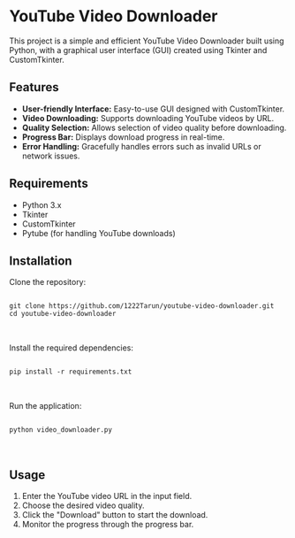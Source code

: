 <!DOCTYPE html>
<html lang="en">
<head>
    <meta charset="UTF-8">
    <meta name="viewport" content="width=device-width, initial-scale=1.0">
<!--     <title>YouTube Video Downloader</title>
    <style>
        body {
            font-family: Arial, sans-serif;
            line-height: 1.6;
        }
        .container {
            max-width: 800px;
            margin: 0 auto;
            padding: 20px;
        }
        h1, h2 {
            color: #333;
        }
        pre {
            background: #f4f4f4;
            padding: 10px;
            border: 1px solid #ddd;
        }
    </style> -->
</head>
<body>
    <div class="container">
        <h1>YouTube Video Downloader</h1>
        <p>This project is a simple and efficient YouTube Video Downloader built using Python, with a graphical user interface (GUI) created using Tkinter and CustomTkinter.</p>
        <h2>Features</h2>
        <ul>
            <li><strong>User-friendly Interface:</strong> Easy-to-use GUI designed with CustomTkinter.</li>
            <li><strong>Video Downloading:</strong> Supports downloading YouTube videos by URL.</li>
            <li><strong>Quality Selection:</strong> Allows selection of video quality before downloading.</li>
            <li><strong>Progress Bar:</strong> Displays download progress in real-time.</li>
            <li><strong>Error Handling:</strong> Gracefully handles errors such as invalid URLs or network issues.</li>
        </ul>
        <h2>Requirements</h2>
        <ul>
            <li>Python 3.x</li>
            <li>Tkinter</li>
            <li>CustomTkinter</li>
            <li>Pytube (for handling YouTube downloads)</li>
        </ul>
        <h2>Installation</h2>
        <p>Clone the repository:</p>
        <pre>
<code>
git clone https://github.com/1222Tarun/youtube-video-downloader.git
cd youtube-video-downloader
</code>
        </pre>
        <p>Install the required dependencies:</p>
        <pre>
<code>
pip install -r requirements.txt
</code>
        </pre>
        <p>Run the application:</p>
        <pre>
<code>
python video_downloader.py
</code>
        </pre>
        <h2>Usage</h2>
        <ol>
            <li>Enter the YouTube video URL in the input field.</li>
            <li>Choose the desired video quality.</li>
            <li>Click the "Download" button to start the download.</li>
            <li>Monitor the progress through the progress bar.</li>
        </ol>
    </div>
</body>
</html>
